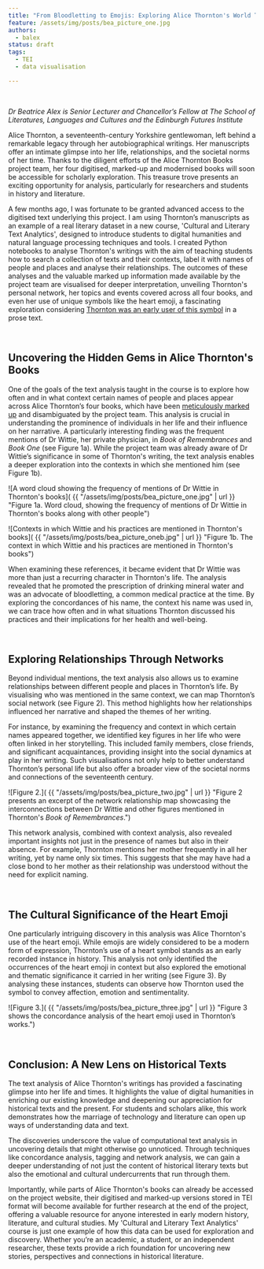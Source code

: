 ```yaml
---
title: "From Bloodletting to Emojis: Exploring Alice Thornton's World Through Computational Text Analytics"
feature: /assets/img/posts/bea_picture_one.jpg
authors:
  - balex
status: draft
tags:
  - TEI
  - data visualisation

---
```


<p>&nbsp;</p>

*Dr Beatrice Alex is Senior Lecturer and Chancellor’s Fellow at The School of Literatures, Languages and Cultures and the Edinburgh Futures Institute*
 
Alice Thornton, a seventeenth-century Yorkshire gentlewoman, left behind a remarkable legacy through her autobiographical writings. Her manuscripts offer an intimate glimpse into her life, relationships, and the societal norms of her time. Thanks to the diligent efforts of the Alice Thornton Books project team, her four digitised, marked-up and modernised books will soon be accessible for scholarly exploration. This treasure trove presents an exciting opportunity for analysis, particularly for researchers and students in history and literature.  

A few months ago, I was fortunate to be granted advanced access to the digitised text underlying this project.  I am using Thornton’s manuscripts as an example of a real literary dataset in a new course, 'Cultural and Literary Text Analytics', designed to introduce students to digital humanities and natural language processing techniques and tools.  I created Python notebooks to analyse Thornton's writings with the aim of teaching students how to search a collection of texts and their contexts, label it with names of people and places and analyse their relationships. The outcomes of these analyses and the valuable marked up information made available by the project team are visualised for deeper interpretation, unveiling Thornton's personal network, her topics and events covered across all four books, and even her use of unique symbols like the heart emoji, a fascinating exploration considering [Thornton was an early user of this symbol](https://thornton.kdl.kcl.ac.uk/posts/blog/2023-02-13-AliceThorntonsHeart-Blog/) in a prose text. 
 
<p>&nbsp;</p>

## Uncovering the Hidden Gems in Alice Thornton's Books

One of the goals of the text analysis taught in the course is to explore how often and in what context certain names of people and places appear across Alice Thornton’s four books, which have been [meticulously marked up](https://thornton.kdl.kcl.ac.uk/posts/blog/2022-08-25-encoding-alice-thorntons-books/) and disambiguated by the project team. This analysis is crucial in understanding the prominence of individuals in her life and their influence on her narrative. A particularly interesting finding was the frequent mentions of Dr Wittie, her private physician, in *Book of Remembrances* and *Book One* (see Figure 1a). While the project team was already aware of Dr Wittie’s significance in some of Thornton's writing, the text analysis enables a deeper exploration into the contexts in which she mentioned him (see Figure 1b).

![A word cloud showing the frequency of mentions of Dr Wittie in Thornton's books]( {{ "/assets/img/posts/bea_picture_one.jpg" | url }} "Figure 1a. Word cloud, showing the frequency of mentions of Dr Wittie in Thornton's books along with other people")

![Contexts in which Wittie and his practices are mentioned in Thornton's books]( {{ "/assets/img/posts/bea_picture_oneb.jpg" | url }} "Figure 1b. The context in which Wittie and his practices are mentioned in Thornton's books")

When examining these references, it became evident that Dr Wittie was more than just a recurring character in Thornton's life. The analysis revealed that he promoted the prescription of drinking mineral water and was an advocate of bloodletting, a common medical practice at the time. By exploring the concordances of his name, the context his name was used in, we can trace how often and in what situations Thornton discussed his practices and their implications for her health and well-being.

<p>&nbsp;</p>


## Exploring Relationships Through Networks

Beyond individual mentions, the text analysis also allows us to examine relationships between different people and places in Thornton’s life. By visualising who was mentioned in the same context, we can map Thornton’s social network (see Figure 2). This method highlights how her relationships influenced her narrative and shaped the themes of her writing.

For instance, by examining the frequency and context in which certain names appeared together, we identified key figures in her life who were often linked in her storytelling. This included family members, close friends, and significant acquaintances, providing insight into the social dynamics at play in her writing. Such visualisations not only help to better understand Thornton’s personal life but also offer a broader view of the societal norms and connections of the seventeenth century.

![Figure 2.]( {{ "/assets/img/posts/bea_picture_two.jpg" | url }} "Figure 2 presents an excerpt of the network relationship map showcasing the interconnections between Dr Wittie and other figures mentioned in Thornton's *Book of Remembrances*.")

This network analysis, combined with context analysis, also revealed important insights not just in the presence of names but also in their absence. For example, Thornton mentions her mother frequently in all her writing, yet by name only six times.  This suggests that she may have had a close bond to her mother as their relationship was understood without the need for explicit naming. 
 
<p>&nbsp;</p>

## The Cultural Significance of the Heart Emoji

One particularly intriguing discovery in this analysis was Alice Thornton's use of the heart emoji. While emojis are widely considered to be a modern form of expression, Thornton’s use of a heart symbol stands as an early recorded instance in history. This analysis not only identified the occurrences of the heart emoji in context but also explored the emotional and thematic significance it carried in her writing (see Figure 3). By analysing these instances, students can observe how Thornton used the symbol to convey affection, emotion and sentimentality.

![Figure 3.]( {{ "/assets/img/posts/bea_picture_three.jpg" | url }} "Figure 3 shows the concordance analysis of the heart emoji used in Thornton’s works.")


<p>&nbsp;</p>

## Conclusion: A New Lens on Historical Texts

The text analysis of Alice Thornton's writings has provided a fascinating glimpse into her life and times. It highlights the value of digital humanities in enriching our existing knowledge and deepening our appreciation for historical texts and the present. For students and scholars alike, this work demonstrates how the marriage of technology and literature can open up ways of understanding data and text.

The discoveries underscore the value of computational text analysis in uncovering details that might otherwise go unnoticed. Through techniques like concordance analysis, tagging and network analysis, we can gain a deeper understanding of not just the content of historical literary texts but also the emotional and cultural undercurrents that run through them.

Importantly, while parts of Alice Thornton's books can already be accessed on the project website, their digitised and marked-up versions stored in TEI format will become available for further research at the end of the project, offering a valuable resource for anyone interested in early modern history, literature, and cultural studies. My 'Cultural and Literary Text Analytics' course is just one example of how this data can be used for exploration and discovery. Whether you’re an academic, a student, or an independent researcher, these texts provide a rich foundation for uncovering new stories, perspectives and connections in historical literature.

